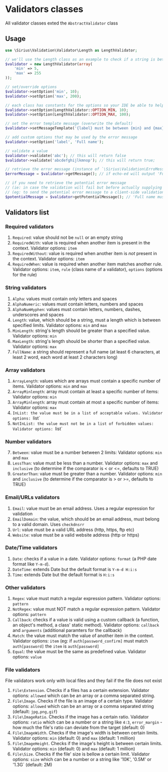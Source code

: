# Validators classes

All validator classes exted the `AbstractValidator` class

## Usage

```php
use \Sirius\Validation\Validator\Length as LengthValidator;

// we'll use the Length class as an example to check if a string is between 5 and 255 characters long
$validator = new LengthValidator(array(
    'min' => 5,
    'max' => 255
));

// set/override options
$validator->setOption('min', 10);
$validator->setOption('max', 200);

// each class has constants for the options so your IDE be able to help you while coding
$validator->setOption(LengthValidator::OPTION_MIN, 10);
$validator->setOption(LengthValidator::OPTION_MAX, 100);

// set the error template message (overwrite the default)
$validator->setMessageTemplate('{label} must be between {min} and {max} characters long');

// add custom options that may be used by the error message
$validator->setOption('label', 'Full name');

// validate a value
$validator->validate('abc'); // this will return false
$validator->validate('abcdefghijlkmnop'); // this will return true;

// retrieve the error message (instance of `\Sirius\Validation\ErroMessage` which implements toString())
$errorMessage = $validator->getMessage(); // if echo-ed will output 'Full name must be between 10 and 100 characters long'

// if you need to retrieve the potential error message 
// (ie: in case the validation will fail but before actually supplying a value)
// (eg: to send the potential error message to a client-side validation library)
$potentialMessage = $validator>getPotentialMessage(); // 'Full name must be between 10 and 100 characters long'
```

## Validators list

### Required validators
1. `Required`: value should not be `null` or an empty string
2. `RequiredWith`: value is required when another item is present in the context. Validator options: `item`
3. `RequiredWithout`: value is required when another item is *not* present in the context. Validator options: `item`
4. `RequiredWhen`: value is required when another item matches another rule. Validator options: `item`, `rule` (class name of a validator), `options` (options for the rule)

### String validators
1. `Alpha`: values must contain only letters and spaces
2. `AlphaNumeric`: values must contain letters, numbers and spaces
3. `AlphaNumHyphen`: values must contain letters, numbers, dashes, underscores and spaces
4. `Length`: value, which should be a string, must a length which is between specified limits. Validator options: `min` and `max`
5. `MinLength`: string's length should be greater than a specified value. Validator options: `min`
6. `MaxLength`: string's length should be shorter than a specified value. Validator options: `max`
7. `FullName`: a string should represent a full name (at least 6 characters, at least 2 word, each word at least 2 characters long)

### Array validators
1. `ArrayLength`: values which are arrays must contain a specific number of items. Validator options: `min` and `max`
2. `ArrayMinlength`: array must contain at least a specific number of items: Validator options: `min`
3. `ArrayMinlength`: array must contain at most a specific number of items: Validator options: `max`
4. `InList: the value must be in a list of acceptable values. Validator options: `list`
5. `NotInList: the value must not be in a list of forbidden values: Validator options: `list`

### Number validators
7. `Between`: value must be a number between 2 limits: Validator options: `min` and `max`
8. `LessThan`: value must be less than a number. Validator options: `max` and `inclusive` (to determine if the comparator is < or <=, defaults to TRUE)
9. `GreaterThan`: value must be greater than a number. Validator options: `min` and `inclusive` (to determine if the comparator is > or >=, defaults to TRUE)

### Email/URLs validators
1. `Email`: value must be an email address. Uses a regular expression for validation
2. `EmailDomain`: the value, which should be an email address, must belong to a valid domain. Uses `checkdnsrr`
3. `Url`: value must be a valid URL address (http, https, ftp etc)
4. `Website`: value must be a valid website address (http or https)

### Date/Time validators
1. `Date`: checks if a value in a date. Validator options: `format` (a PHP date format like `Y-m-d`).
2. `DateTime`: extends Date but the default format is `Y-m-d H:i:s`
3. `Time`: extends Date but the default format is `H:i:s`

### Other validators
1. `Regex`: value must match a regular expression pattern.  Validator options: `pattern`
2. `NotRegex`: value must NOT match a regular expression pattern.  Validator options: `pattern`
3. `Callback`: checks if a value is valid using a custom callback (a function, an object's method, a class' static method).  Validator options: `callback` and `arguments` (additional paramters for the callback)
4. `Match`: the value must match the value of another item in the context. Validator options: `item` (eg: if `auth[password_confirm]` must match `auth[password]` the `item` is `auth[password]`
5. `Equal`: the value must be the same as predefined value. Validator options: `value`

### File validators
File validators work only with local files and they fail if the file does not exist
1. `File\Extension`. Checks if a files has a certain extension. Validator options: `allowed` which can be an array or a comma separated string.
2. `File\Image`. Checks if the file is an image of a certain type. Validator options: `allowed` which can be an array or a comma separated string (default: `jpg,png,gif`)
3. `File\ImageRatio`. Checks if the image has a certain ratio. Validator options: `ratio` which can be a number or a string like `4:3`, `error_margin` - how much the file's ratio can deviate from the target (default: 0)
4. `File\ImageWidth`. Checks if the image's width is between certain limits. Validator options: `min` (default: 0) and `max` (default: 1 million)
5. `File\ImageHeight`. Checks if the image's height is between certain limits. Validator options: `min` (default: 0) and `max` (default: 1 million)
6. `File\Size`. Checks if the file' size is bellow a certain limit. Validator options: `size` which can be a number or a string like '10K', '0.5M' or '1.3G` (default: 2M)